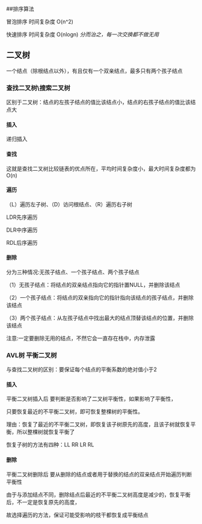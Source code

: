 ##排序算法

冒泡排序 时间复杂度 O(n^2)

快速排序 时间复杂度 O(nlogn)   *分而治之，每一次交换都不做无用*



## 二叉树

一个结点（除根结点以外），有且仅有一个双亲结点，最多只有两个孩子结点

### 查找二叉树\搜索二叉树

区别于二叉树：结点的左孩子结点的值比该结点小，结点的右孩子结点的值比该结点大

#### 插入

递归插入

#### 查找

这就是查找二叉树比较链表的优点所在，平均时间复杂度小，最大时间复杂度都为O(n)

#### 遍历

（L）遍历左子树、（D）访问根结点、（R）遍历右子树

LDR先序遍历

DLR中序遍历

RDL后序遍历

#### 删除

分为三种情况:无孩子结点、一个孩子结点、两个孩子结点

（1）无孩子结点：将结点的双亲结点指向它的指针置NULL，并删除该结点

（2）一个孩子结点：将结点的双亲指向它的指针指向该结点的孩子结点，并删除该结点

（3）两个孩子结点：从左孩子结点中找出最大的结点顶替该结点的位置，并删除该结点

注意:一定要删除无用的结点，不然它会一直存在栈中，内存泄露

### AVL树 平衡二叉树

与查找二叉树的区别：要保证每个结点的平衡系数的绝对值小于2

#### 插入

平衡二叉树插入后 要判断是否影响了二叉树平衡性，如果影响了平衡性，

只要恢复最近的不平衡二叉树，即可恢复整棵树的平衡性。

理由：恢复了最近的不平衡二叉树，即恢复该子树原先的高度，且该子树就恢复平衡，所以整棵树就恢复平衡了

恢复子树的方法有四种：LL RR LR RL

#### 删除

平衡二叉树删除后 要从删除的结点或者用于替换的结点的双亲结点开始遍历判断平衡性

由于与添加结点不同，删除结点后最近的不平衡二叉树高度是减少的，恢复平衡后，不一定是恢复原先的高度，

故选择遍历的方法，保证可能受影响的枝干都恢复成平衡结点